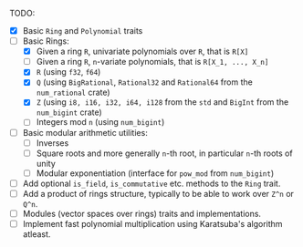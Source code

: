 TODO:
- [x] Basic `Ring` and `Polynomial` traits
- [ ] Basic Rings:
    - [x] Given a ring `R`, univariate polynomials over `R`, that is `R[X]`
    - [ ] Given a ring `R`, `n`-variate polynomials, that is `R[X_1, ..., X_n]`
    - [x] `R` (using `f32`, `f64`)
    - [x] `Q` (using `BigRational`, `Rational32` and `Rational64` from the `num_rational` crate)
    - [x] `Z` (using `i8, i16, i32, i64, i128` from the `std` and `BigInt` from the `num_bigint` crate)
    - [ ] Integers mod `n` (using `num_bigint`)
- [ ] Basic modular arithmetic utilities:
    - [ ] Inverses
    - [ ] Square roots and more generally `n`-th root, in particular `n`-th roots of unity
    - [ ] Modular exponentiation (interface for `pow_mod` from `num_bigint`)
- [ ] Add optional `is_field`, `is_commutative` etc. methods to the `Ring` trait.
- [ ] Add a product of rings structure, typically to be able to work over `Z^n` or `Q^n`.
- [ ] Modules (vector spaces over rings) traits and implementations.
- [ ] Implement fast polynomial multiplication using Karatsuba's algorithm atleast. 